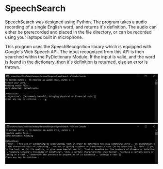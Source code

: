 # SpeechSearch

SpeechSearch was designed using Python. The program takes a audio recording of a single English word, and returns it's definition. The audio can either be prerecorded and placed in the file directory, or can be recorded using your laptops built in microphone. 

This program uses the SpeechRecognition library which is equipped with Google's Web Speech API. The input recognized from this API is then searched within the PyDictionary Module. If the input is valid, and the word is found in the dictionary, then it's definition is returned, else an error is thrown.


![alt text](https://github.com/faizanraso/SpeechSearch/blob/main/screenshot_1.png?raw=true)   ![alt text](https://github.com/faizanraso/SpeechSearch/blob/main/screenshot_2.png?raw=true)
